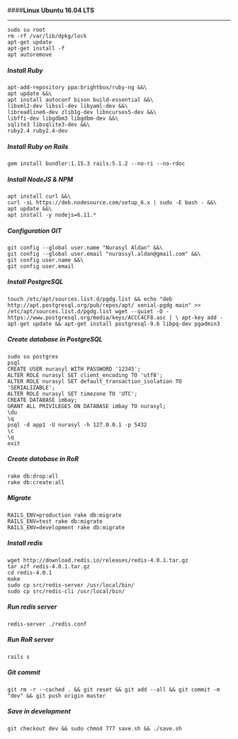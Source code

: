 ####**Linux Ubuntu 16.04 LTS**

---
```
sudo su root
rm -rf /var/lib/dpkg/lock
apt-get update
apt-get install -f
apt autoremove
```
##### Install Ruby
```
apt-add-repository ppa:brightbox/ruby-ng &&\
apt update &&\
apt install autoconf bison build-essential &&\
libxml2-dev libssl-dev libyaml-dev &&\
libreadline6-dev zlib1g-dev libncurses5-dev &&\
libffi-dev libgdbm3 libgdbm-dev &&\
sqlite3 libsqlite3-dev &&\
ruby2.4 ruby2.4-dev
```
##### Install Ruby on Rails
```
gem install bundler:1.15.3 rails:5.1.2 --no-ri --no-rdoc
```
##### Install NodeJS & NPM
```
apt install curl &&\
curl -sL https://deb.nodesource.com/setup_6.x | sudo -E bash - &&\
apt update &&\
apt install -y nodejs=6.11.*
```
##### Configuration GIT
```
git config --global user.name "Nurasyl Aldan" &&\
git config --global user.email "nurassyl.aldan@gmail.com" &&\
git config user.name &&\
git config user.email
```
##### Install PostgreSQL
```
touch /etc/apt/sources.list.d/pgdg.list && echo "deb http://apt.postgresql.org/pub/repos/apt/ xenial-pgdg main" >> /etc/apt/sources.list.d/pgdg.list wget --quiet -O - https://www.postgresql.org/media/keys/ACCC4CF8.asc | \ apt-key add - apt-get update && apt-get install postgresql-9.6 libpq-dev pgadmin3
```
##### Create database in PostgreSQL
```
sudo su postgres
psql
CREATE USER nurasyl WITH PASSWORD '12345';
ALTER ROLE nurasyl SET client_encoding TO 'utf8';
ALTER ROLE nurasyl SET default_transaction_isolation TO 'SERIALIZABLE';
ALTER ROLE nurasyl SET timezone TO 'UTC';
CREATE DATABASE imbay;
GRANT ALL PRIVILEGES ON DATABASE imbay TO nurasyl;
\du
\q
psql -d app1 -U nurasyl -h 127.0.0.1 -p 5432
\c
\q
exit
```
##### Create database in RoR
```
rake db:drop:all
rake db:create:all
```
##### Migrate
```
RAILS_ENV=production rake db:migrate
RAILS_ENV=test rake db:migrate
RAILS_ENV=development rake db:migrate
```
##### Install redis
```
wget http://download.redis.io/releases/redis-4.0.1.tar.gz
tar xzf redis-4.0.1.tar.gz
cd redis-4.0.1
make
sudo cp src/redis-server /usr/local/bin/
sudo cp src/redis-cli /usr/local/bin/
```
##### Run redis server
```
redis-server ./redis.conf
```
##### Run RoR server
```
rails s
```
##### Git commit
```
git rm -r --cached . && git reset && git add --all && git commit -m "dev" && git push origin master
```
##### Save in development
```
git checkout dev && sudo chmod 777 save.sh && ./save.sh
```

